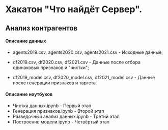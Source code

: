 # Хакатон "Что найдёт Сервер". 
## Анализ контрагентов

#### Описание данных

- agents2019.csv, agents2020.csv, agents2021.csv - Исходные данные;

- df2019.csv, df2020.csv, df2021.csv - Данные после отбора одинаковых признаков и "чистки";

- df2019_model.csv, df2020_model.csv, df2021_model.csv - Данные после генерации признаков и таргета.

#### Описание ноутбуков

- Чистка данных.ipynb - Первый этап
- Генерация признаков.ipynb - Второй этап
- Разведочный анализ данных.ipynb - Третий этап
- Построение модели.ipynb - Четвёртый этап

